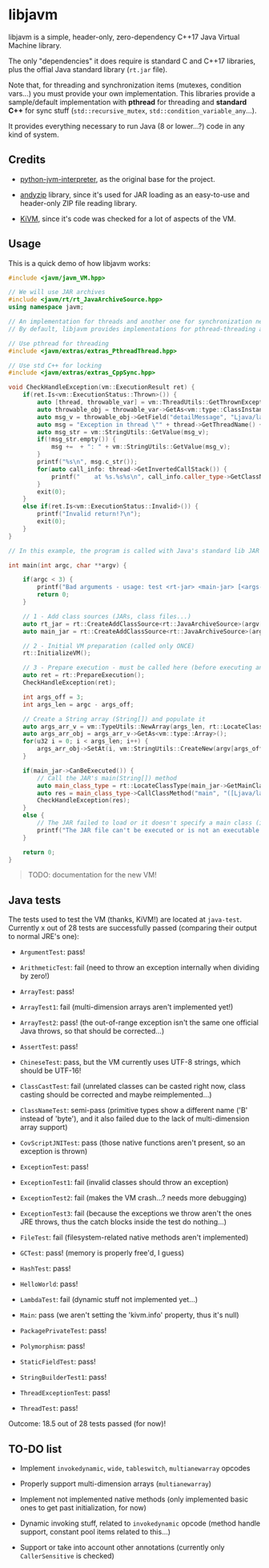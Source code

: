 # libjavm

libjavm is a simple, header-only, zero-dependency C++17 Java Virtual Machine library.

The only "dependencies" it does require is standard C and C++17 libraries, plus the offial Java standard library (`rt.jar` file).

Note that, for threading and synchronization items (mutexes, condition vars...) you must provide your own implementation. This libraries provide a sample/default implementation with **pthread** for threading and **standard C++** for sync stuff (`std::recursive_mutex`, `std::condition_variable_any`...).

It provides everything necessary to run Java (8 or lower...?) code in any kind of system.

## Credits

- [python-jvm-interpreter](https://github.com/gkbrk/python-jvm-interpreter), as the original base for the project.

- [andyzip](https://github.com/andy-thomason/andyzip) library, since it's used for JAR loading as an easy-to-use and header-only ZIP file reading library.

- [KiVM](https://github.com/imkiva/KiVM), since it's code was checked for a lot of aspects of the VM.

## Usage

This is a quick demo of how libjavm works:

```cpp
#include <javm/javm_VM.hpp>

// We will use JAR archives
#include <javm/rt/rt_JavaArchiveSource.hpp>
using namespace javm;

// An implementation for threads and another one for synchronization need to be included
// By default, libjavm provides implementations for pthread-threading and standard C++'s sync stuff

// Use pthread for threading
#include <javm/extras/extras_PthreadThread.hpp>

// Use std C++ for locking
#include <javm/extras/extras_CppSync.hpp>

void CheckHandleException(vm::ExecutionResult ret) {
    if(ret.Is<vm::ExecutionStatus::Thrown>()) {
        auto [thread, throwable_var] = vm::ThreadUtils::GetThrownExceptionInfo();
        auto throwable_obj = throwable_var->GetAs<vm::type::ClassInstance>();
        auto msg_v = throwable_obj->GetField("detailMessage", "Ljava/lang/String;");
        auto msg = "Exception in thread \"" + thread->GetThreadName() + "\" " + vm::TypeUtils::FormatVariableType(throwable_var);
        auto msg_str = vm::StringUtils::GetValue(msg_v);
        if(!msg_str.empty()) {
            msg +=  + ": " + vm::StringUtils::GetValue(msg_v);
        }
        printf("%s\n", msg.c_str());
        for(auto call_info: thread->GetInvertedCallStack()) {
            printf("    at %s.%s%s\n", call_info.caller_type->GetClassName().c_str(), call_info.invokable_name.c_str(), call_info.invokable_desc.c_str());
        }
        exit(0);
    }
    else if(ret.Is<vm::ExecutionStatus::Invalid>()) {
        printf("Invalid return!?\n");
        exit(0);
    }
}

// In this example, the program is called with Java's standard lib JAR (rt.jar) and another executable JAR to run it, plus optional arguments to be forwarded to the JAR

int main(int argc, char **argv) {

    if(argc < 3) {
        printf("Bad arguments - usage: test <rt-jar> <main-jar> [<args-to-be-passed-for-jar-main>]\n");
        return 0;
    }

    // 1 - Add class sources (JARs, class files...)
    auto rt_jar = rt::CreateAddClassSource<rt::JavaArchiveSource>(argv[1]); // Java standard lib JAR (rt.jar)
    auto main_jar = rt::CreateAddClassSource<rt::JavaArchiveSource>(argv[2]); // Entrypoint JAR

    // 2 - Initial VM preparation (called only ONCE)
    rt::InitializeVM();

    // 3 - Prepare execution - must be called here (before executing anything else) and after having called ResetExecution()
    auto ret = rt::PrepareExecution();
    CheckHandleException(ret);

    int args_off = 3;
    int args_len = argc - args_off;

    // Create a String array (String[]) and populate it
    auto args_arr_v = vm::TypeUtils::NewArray(args_len, rt::LocateClassType("java/lang/String"));
    auto args_arr_obj = args_arr_v->GetAs<vm::type::Array>();
    for(u32 i = 0; i < args_len; i++) {
        args_arr_obj->SetAt(i, vm::StringUtils::CreateNew(argv[args_off + i]));
    }

    if(main_jar->CanBeExecuted()) {
        // Call the JAR's main(String[]) method
        auto main_class_type = rt::LocateClassType(main_jar->GetMainClass());
        auto res = main_class_type->CallClassMethod("main", "([Ljava/lang/String;)V", args_arr_v);
        CheckHandleException(res);
    }
    else {
        // The JAR failed to load or it doesn't specify a main class (is a JAR library)
        printf("The JAR file can't be executed or is not an executable JAR.");
    }

    return 0;
}
```

> TODO: documentation for the new VM!

## Java tests

The tests used to test the VM (thanks, KiVM!) are located at `java-test`. Currently x out of 28 tests are successfully passed (comparing their output to normal JRE's one):

- `ArgumentTest`: pass!

- `ArithmeticTest`: fail (need to throw an exception internally when dividing by zero!)

- `ArrayTest`: pass!

- `ArrayTest1`: fail (multi-dimension arrays aren't implemented yet!)

- `ArrayTest2`: pass! (the out-of-range exception isn't the same one official Java throws, so that should be corrected...)

- `AssertTest`: pass!

- `ChineseTest`: pass, but the VM currently uses UTF-8 strings, which should be UTF-16!

- `ClassCastTest`: fail (unrelated classes can be casted right now, class casting should be corrected and maybe reimplemented...)

- `ClassNameTest`: semi-pass (primitive types show a different name ('B' instead of 'byte'), and it also failed due to the lack of multi-dimension array support)

- `CovScriptJNITest`: pass (those native functions aren't present, so an exception is thrown)

- `ExceptionTest`: pass!

- `ExceptionTest1`: fail (invalid classes should throw an exception)

- `ExceptionTest2`: fail (makes the VM crash...? needs more debugging)

- `ExceptionTest3`: fail (because the exceptions we throw aren't the ones JRE throws, thus the catch blocks inside the test do nothing...)

- `FileTest`: fail (filesystem-related native methods aren't implemented)

- `GCTest`: pass! (memory is properly free'd, I guess)

- `HashTest`: pass!

- `HelloWorld`: pass!

- `LambdaTest`: fail (dynamic stuff not implemented yet...)

- `Main`: pass (we aren't setting the 'kivm.info' property, thus it's null)

- `PackagePrivateTest`: pass!

- `Polymorphism`: pass!

- `StaticFieldTest`: pass!

- `StringBuilderTest1`: pass!

- `ThreadExceptionTest`: pass!

- `ThreadTest`: pass!

Outcome: 18.5 out of 28 tests passed (for now)!

## TO-DO list

- Implement `invokedynamic`, `wide`, `tableswitch`, `multianewarray` opcodes

- Properly support multi-dimension arrays (`multianewarray`)

- Implement not implemented native methods (only implemented basic ones to get past initialization, for now)

- Dynamic invoking stuff, related to `invokedynamic` opcode (method handle support, constant pool items related to this...)

- Support or take into account other annotations (currently only `CallerSensitive` is checked)